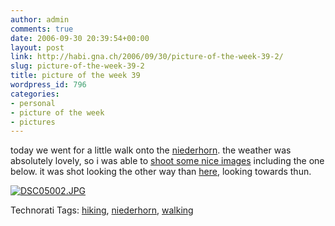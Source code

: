 ```yaml
---
author: admin
comments: true
date: 2006-09-30 20:39:54+00:00
layout: post
link: http://habi.gna.ch/2006/09/30/picture-of-the-week-39-2/
slug: picture-of-the-week-39-2
title: picture of the week 39
wordpress_id: 796
categories:
- personal
- picture of the week
- pictures
---
```


today we went for a little walk onto the [niederhorn](http://map.search.ch/beatenbucht?x=170&y=-234&z=64). the weather was absolutely lovely, so i was able to [shoot some nice images](http://flickr.com/photos/habi/tags/niederhorn/) including the one below. it was shot looking the other way than [here](http://flickr.com/photos/habi/256633123/), looking towards thun.



[![DSC05002.JPG](http://habi.gna.ch/wp-content/uploads/images/DSC05002-tm.jpg)](http://habi.gna.ch/wp-content/uploads/images/DSC05002.jpg)




Technorati Tags: [hiking](http://www.technorati.com/tag/hiking), [niederhorn](http://www.technorati.com/tag/niederhorn), [walking](http://www.technorati.com/tag/walking)
